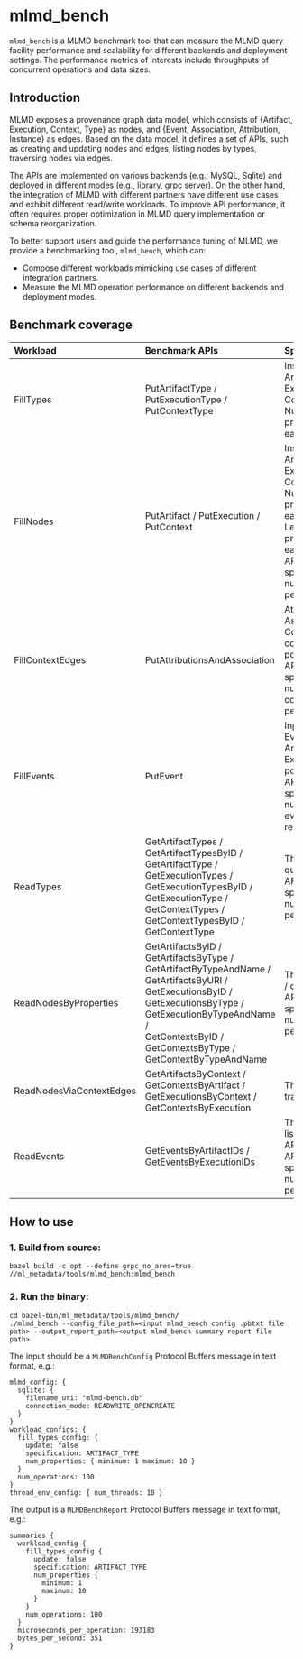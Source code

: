 # mlmd_bench

`mlmd_bench` is a MLMD benchmark tool that can measure the MLMD query facility
performance and scalability for different backends and deployment settings.
The performance metrics of interests include throughputs of concurrent
operations and data sizes.

## Introduction

MLMD exposes a provenance graph data model, which consists of {Artifact,
Execution, Context, Type} as nodes, and {Event, Association, Attribution,
Instance} as edges. Based on the data model, it defines a set of APIs, such as
creating and updating nodes and edges, listing nodes by types, traversing nodes
via edges.

The APIs are implemented on various backends (e.g., MySQL, Sqlite) and deployed
in different modes (e.g., library, grpc server). On the other hand, the
integration of MLMD with different partners have different use cases and
exhibit different read/write workloads. To improve API performance, it often
requires proper optimization in MLMD query implementation or schema
reorganization.

To better support users and guide the performance tuning of MLMD, we provide a
benchmarking tool, `mlmd_bench`, which can:

*   Compose different workloads mimicking use cases of different integration
    partners.
*   Measure the MLMD operation performance on different backends and deployment
    modes.

## Benchmark coverage

| Workload      | Benchmark APIs | Specification
| :----------- | :----------- | :----------- |
| FillTypes  | PutArtifactType /<br> PutExecutionType /<br> PutContextType | Insert / Update <br> Artifact Type / Execution Type / Context Type <br> Number of properties for each type|
| FillNodes   | PutArtifact / PutExecution /<br> PutContext        | Insert / Update<br>Artifact / Execution / Context<br>Number of properties for each node <br> Length for string properties of each node<br>APIs’ specification(e.g. number of nodes per request)|
| FillContextEdges      | PutAttributionsAndAssociation       | Attribution / Association<br>Context / Non-context popularity<br>APIs’ specification(e.g. number of context edges per request)|
| FillEvents      | PutEvent       | Input / Output Event<br>Artifact / Execution popularity<br>APIs’ specification(e.g. number of events per request)|
| ReadTypes      | GetArtifactTypes /<br> GetArtifactTypesByID /<br> GetArtifactType /<br> GetExecutionTypes /<br> GetExecutionTypesByID /<br> GetExecutionType /<br> GetContextTypes /<br> GetContextTypesByID /<br> GetContextType  | The type listing / querying APIs<br>APIs’ specification(e.g. number of ids per request)|
| ReadNodesByProperties      | GetArtifactsByID /<br> GetArtifactsByType /<br> GetArtifactByTypeAndName /<br> GetArtifactsByURI /<br> GetExecutionsByID /<br> GetExecutionsByType /<br> GetExecutionByTypeAndName /<br> GetContextsByID /<br> GetContextsByType /<br> GetContextByTypeAndName | The nodes listing / querying APIs<br>APIs’ specification(e.g. number of ids per request)|
| ReadNodesViaContextEdges      | GetArtifactsByContext /<br> GetContextsByArtifact /<br> GetExecutionsByContext /<br> GetContextsByExecution| The nodes traversal APIs|
| ReadEvents      | GetEventsByArtifactIDs /<br> GetEventsByExecutionIDs       | The events listing / querying APIs<br>APIs’ specification(e.g. number of ids per request)|

## How to use

### 1. Build from source:

```shell
bazel build -c opt --define grpc_no_ares=true //ml_metadata/tools/mlmd_bench:mlmd_bench
```

### 2. Run the binary:

```shell
cd bazel-bin/ml_metadata/tools/mlmd_bench/
./mlmd_bench --config_file_path=<input mlmd_bench config .pbtxt file path> --output_report_path=<output mlmd_bench summary report file path>
```

The input should be a `MLMDBenchConfig` Protocol Buffers message in text format, e.g.:

```shell
mlmd_config: {
  sqlite: {
    filename_uri: "mlmd-bench.db"
    connection_mode: READWRITE_OPENCREATE
  }
}
workload_configs: {
  fill_types_config: {
    update: false
    specification: ARTIFACT_TYPE
    num_properties: { minimum: 1 maximum: 10 }
  }
  num_operations: 100
}
thread_env_config: { num_threads: 10 }
```

The output is a `MLMDBenchReport` Protocol Buffers message in text format, e.g.:

```shell
summaries {
  workload_config {
    fill_types_config {
      update: false
      specification: ARTIFACT_TYPE
      num_properties {
        minimum: 1
        maximum: 10
      }
    }
    num_operations: 100
  }
  microseconds_per_operation: 193183
  bytes_per_second: 351
}
```
